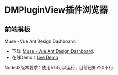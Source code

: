 # DMPluginView插件浏览器

## 前端模板

Muse - Vue Ant Design Dashboard:

- 下载: [Muse - Vue Ant Design Dashboard](https://www.creative-tim.com/product/muse-vue-ant-design-dashboard?ref=readme-sud).
- 在线Demo：[Live Demo](https://demos.creative-tim.com/muse-vue-ant-design-dashboard-pro/#/dashboards/)

NodeJS版本要求：使用V16可以运行，目前已知V20不行

